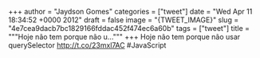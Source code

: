 
+++
author = "Jaydson Gomes"
categories = ["tweet"]
date = "Wed Apr 11 18:34:52 +0000 2012"
draft = false
image = "{TWEET_IMAGE}"
slug = "4e7cea9dacb7bc1829166fddac452f474ec6a60b"
tags = ["tweet"]
title = """Hoje não tem porque não u..."""
+++
Hoje não tem porque não usar querySelector http://t.co/23mxl7AC #JavaScript

